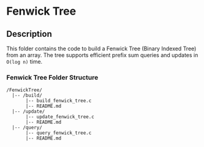 # Fenwick Tree

## Description
This folder contains the code to build a Fenwick Tree (Binary Indexed Tree) from an array. The tree supports efficient prefix sum queries and updates in `O(log n)` time.

### **Fenwick Tree Folder Structure**

```
/FenwickTree/
  |-- /build/
       |-- build_fenwick_tree.c
       |-- README.md
  |-- /update/
       |-- update_fenwick_tree.c
       |-- README.md
  |-- /query/
       |-- query_fenwick_tree.c
       |-- README.md
```
